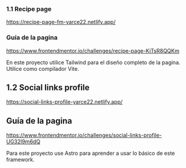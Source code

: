   ### 1.1 Recipe page
  https://recipe-page-fm-yarce22.netlify.app/

  ### Guía de la pagina
  https://www.frontendmentor.io/challenges/recipe-page-KiTsR8QQKm

  En este proyecto utilice Tailwind para el diseño completo de la pagina. Utilice como compilador Vite.

  ## 1.2 Social links profile
  https://social-links-profile-yarce22.netlify.app/

  ## Guía de la pagina
  https://www.frontendmentor.io/challenges/social-links-profile-UG32l9m6dQ

  Para este proyecto use Astro para aprender a usar lo básico de este framework.